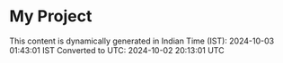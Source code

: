 # My Project

This content is dynamically generated in Indian Time (IST): 2024-10-03 01:43:01 IST
Converted to UTC: 2024-10-02 20:13:01 UTC
